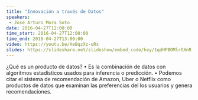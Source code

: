 ```yaml
---
title: "Innovación a través de Datos"
speakers:
 - Jose Arturo Mora Soto
date: 2016-04-27T12:00:00
time_start: 2016-04-27T12:00:00
time_end: 2016-04-27T13:00:00
video: https://youtu.be/XeBqzXz-uRs
slides: https://slideshare.net/slideshow/embed_code/key/1qdHPBOMlrGXnR
---
```


¿Qué es un producto de datos? • Es la combinación de datos con algoritmos estadísticos usados para inferencia o predicción. • Podemos citar el sistema de recomendación de Amazon, Uber o Netflix como productos de datos que examinan las preferencias del los usuarios y genera recomendaciones.